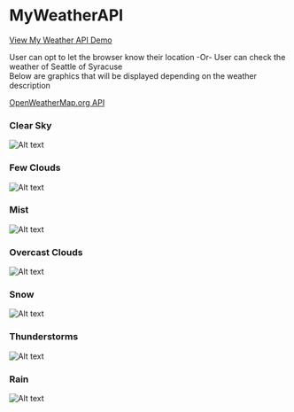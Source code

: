 # MyWeatherAPI


[View My Weather API Demo](https://designwithwhit.github.io/MyWeatherAPI/)

User can opt to let the browser know their location
-Or- User can check the weather of Seattle of Syracuse <br>
Below are graphics that will be displayed depending on the weather description <br>

[OpenWeatherMap.org API](https://openweathermap.org/api)

### **Clear Sky**<br>
![Alt text](/images/phone-clear-sky.jpg "Clear Sky")
### **Few Clouds**<br>
![Alt text](/images/phone-few-clouds.jpg "Few Clouds")
### **Mist**<br>
![Alt text](/images/phone-mist.jpg "Mist")
### **Overcast Clouds**<br>
![Alt text](/images/phone-overcast-clouds.jpg "Overcast Clouds")
### **Snow**<br>
![Alt text](/images/phone-snow.jpg "Snow")
### **Thunderstorms**<br>
![Alt text](/images/phone-thunder.jpg "Thunderstorms")
### **Rain**<br>
![Alt text](/images/phone-rain.jpg "Rain")
